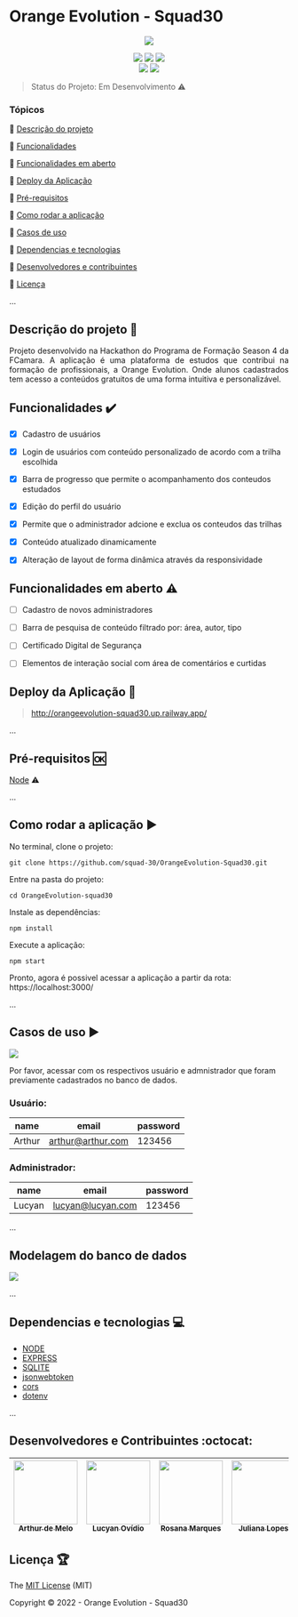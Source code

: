 <h1>Orange Evolution - Squad30</h1> 

<p align="center">
  <img src="./docs/projeto.png"/>
</p>

<p align="center">
  <img src="https://img.shields.io/badge/Node.js-43853D?style=for-the-badge&logo=node.js&logoColor=white"/>
  <img src="https://img.shields.io/badge/Express.js-404D59?style=for-the-badge"/>
  <img src="https://img.shields.io/badge/SQLite-07405E?style=for-the-badge&logo=sqlite&logoColor=white"/><br>
  <img src="http://img.shields.io/static/v1?label=License&message=MIT&color=green&style=for-the-badge"/>
  <img src="http://img.shields.io/static/v1?label=STATUS&message=EM%20DESENVOLVIMENTO&color=RED&style=for-the-badge"/>
</p>

> Status do Projeto:  Em Desenvolvimento :warning:

### Tópicos 

:small_blue_diamond: [Descrição do projeto](#descrição-do-projeto-page_with_curl)

:small_blue_diamond: [Funcionalidades](#funcionalidades-heavy_check_mark)

:small_blue_diamond: [Funcionalidades em aberto](#funcionalidades-em-aberto-warning)

:small_blue_diamond: [Deploy da Aplicação](#deploy-da-aplicação-dash)

:small_blue_diamond: [Pré-requisitos](#pré-requisitos-ok)

:small_blue_diamond: [Como rodar a aplicação](#como-rodar-a-aplicação-arrow_forward)

:small_blue_diamond: [Casos de uso](#casos-de-uso-arrow_forward)

:small_blue_diamond: [Dependencias e tecnologias](#dependencias-e-tecnologias-computer)

:small_blue_diamond: [Desenvolvedores e contribuintes](#desenvolvedores-e-contribuintes-octocat) 

:small_blue_diamond: [Licença](#licença-trophy)

... 

## Descrição do projeto :page_with_curl: 

<p align="justify">
  Projeto desenvolvido na Hackathon do Programa de Formação Season 4 da FCamara. A aplicação é uma plataforma de estudos que contribui na formação de profissionais, a Orange Evolution. Onde alunos cadastrados tem acesso a conteúdos gratuitos de uma forma intuitiva e personalizável. 
</p>

## Funcionalidades :heavy_check_mark:

- [X] Cadastro de usuários
- [X] Login de usuários com conteúdo personalizado de acordo com a trilha escolhida
- [X] Barra de progresso que permite o acompanhamento dos conteudos estudados 
- [X] Edição do perfil do usuário
- [X] Permite que o administrador adcione e exclua os conteudos das trilhas
- [X] Conteúdo atualizado dinamicamente
- [X] Alteração de layout de forma dinâmica através da responsividade


## Funcionalidades em aberto :warning:

- [ ] Cadastro de novos administradores
- [ ] Barra de pesquisa de conteúdo filtrado por: área, autor, tipo
- [ ] Certificado Digital de Segurança
- [ ] Elementos de interação social com área de comentários e curtidas


## Deploy da Aplicação :dash:

> http://orangeevolution-squad30.up.railway.app/

... 

## Pré-requisitos :ok:

[Node](https://nodejs.org/en/download/) :warning: 

...

## Como rodar a aplicação :arrow_forward:

No terminal, clone o projeto: 

```
git clone https://github.com/squad-30/OrangeEvolution-Squad30.git
```
Entre na pasta do projeto: 

```
cd OrangeEvolution-squad30
```
Instale as dependências: 

```
npm install
```
Execute a aplicação: 

```
npm start
```
Pronto, agora é possivel acessar a aplicação a partir da rota: https://localhost:3000/

... 

## Casos de uso :arrow_forward:

<img src="./docs/projeto.gif" />

Por favor, acessar com os respectivos usuário e admnistrador que foram previamente cadastrados no banco de dados.

### Usuário: 

|name|email|password|
| -------- |-------- |-------- |
|Arthur|arthur@arthur.com|123456|

### Administrador: 

|name|email|password|
| -------- |-------- |-------- |
|Lucyan|lucyan@lucyan.com|123456|

...

## Modelagem do banco de dados

<img src="./docs/img/database-diagram.png" />

... 

## Dependencias e tecnologias :computer:

- [NODE](https://nodejs.org/en/)
- [EXPRESS](https://expressjs.com/pt-br/)
- [SQLITE](https://www.sqlite.org/index.html)
- [jsonwebtoken](https://www.npmjs.com/package/jsonwebtoken)
- [cors](https://www.npmjs.com/package/cors)
- [dotenv](https://www.npmjs.com/package/dotenv)

...

## Desenvolvedores e Contribuintes :octocat:

| [<img src="https://avatars.githubusercontent.com/u/88115781?v=4" width=115><br><sub>Arthur de Melo</sub>](https://github.com/artdemelo) |  [<img src="https://avatars.githubusercontent.com/u/106949997?v=4" width=115><br><sub>Lucyan Ovídio</sub>](https://github.com/lucyanovidio) |  [<img src="https://avatars.githubusercontent.com/u/117302308?v=4" width=115><br><sub>Rosana Marques</sub>](https://github.com/rosanadeveloper) |  [<img src="https://media-exp1.licdn.com/dms/image/C4E03AQG7T8ev1lBF1A/profile-displayphoto-shrink_800_800/0/1516673087717?e=1674086400&v=beta&t=8iLeX4sXaURp7RYKwuMQuPlqi2WCS0gQVylONn3gaN4" width=115><br><sub>Juliana Lopes</sub>](https://www.linkedin.com/in/julianalopesco/) |
| :---: | :---: | :---: | :---: 

## Licença :trophy:

The [MIT License](./LICENSE) (MIT)

Copyright :copyright: 2022 - Orange Evolution - Squad30
